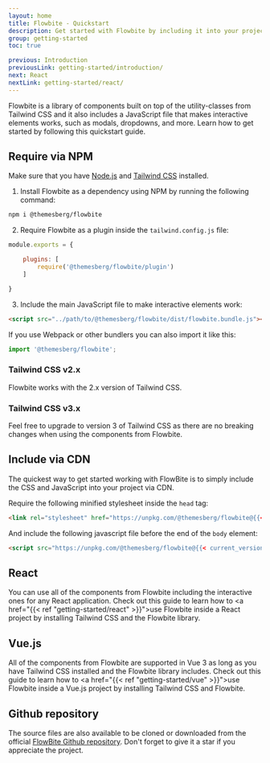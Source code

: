 ```yaml
---
layout: home
title: Flowbite - Quickstart
description: Get started with Flowbite by including it into your project using NPM or CDN
group: getting-started
toc: true

previous: Introduction
previousLink: getting-started/introduction/
next: React
nextLink: getting-started/react/
---
```


Flowbite is a library of components built on top of the utility-classes from Tailwind CSS and it also includes a JavaScript file that makes interactive elements works, such as modals, dropdowns, and more. Learn how to get started by following this quickstart guide.

## Require via NPM

Make sure that you have <a href="https://nodejs.org/en/" rel="nofollow" target="_blank">Node.js</a> and <a href="https://tailwindcss.com/" rel="nofollow" target="_blank">Tailwind CSS</a> installed. 

1. Install Flowbite as a dependency using NPM by running the following command:

```bash
npm i @themesberg/flowbite
```

2. Require Flowbite as a plugin inside the `tailwind.config.js` file:

```javascript
module.exports = {

    plugins: [
        require('@themesberg/flowbite/plugin')
    ]

}
```

3. Include the main JavaScript file to make interactive elements work:

```html
<script src="../path/to/@themesberg/flowbite/dist/flowbite.bundle.js"></script>
```

If you use Webpack or other bundlers you can also import it like this:

```javascript
import '@themesberg/flowbite';
```

### Tailwind CSS v2.x

Flowbite works with the 2.x version of Tailwind CSS.

### Tailwind CSS v3.x

Feel free to upgrade to version 3 of Tailwind CSS as there are no breaking changes when using the components from Flowbite.

## Include via CDN

The quickest way to get started working with FlowBite is to simply include the CSS and JavaScript into your project via CDN.

Require the following minified stylesheet inside the `head` tag:

```html
<link rel="stylesheet" href="https://unpkg.com/@themesberg/flowbite@{{< current_version >}}/dist/flowbite.min.css" />
```

And include the following javascript file before the end of the `body` element:

```html
<script src="https://unpkg.com/@themesberg/flowbite@{{< current_version >}}/dist/flowbite.bundle.js"></script>
```

## React

You can use all of the components from Flowbite including the interactive ones for any React application. Check out this guide to learn how to <a href="{{< ref "getting-started/react" >}}">use Flowbite inside a React project</a> by installing Tailwind CSS and the Flowbite library.

## Vue.js

All of the components from Flowbite are supported in Vue 3 as long as you have Tailwind CSS installed and the Flowbite library includes. Check out this guide to learn how to <a href="{{< ref "getting-started/vue" >}}">use Flowbite inside a Vue.js project</a> by installing Tailwind CSS and Flowbite.

## Github repository

The source files are also available to be cloned or downloaded from the official <a href="https://github.com/themesberg/flowbite" target="_blank">FlowBite Github repository</a>. Don't forget to give it a star if you appreciate the project.
